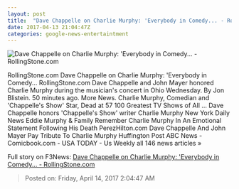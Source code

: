 ```yaml
---
layout: post
title:  "Dave Chappelle on Charlie Murphy: 'Everybody in Comedy... - RollingStone.com"
date: 2017-04-13 21:04:47Z
categories: google-news-entertaintment
---
```


![Dave Chappelle on Charlie Murphy: 'Everybody in Comedy... - RollingStone.com](http://img.wennermedia.com/social/rs-dave-chappelle-murphy-dd624d04-fd9b-43cb-bc71-fa0a69fdf7e1.jpg)

RollingStone.com Dave Chappelle on Charlie Murphy: 'Everybody in Comedy... RollingStone.com Dave Chappelle and John Mayer honored Charlie Murphy during the musician's concert in Ohio Wednesday. By Jon Blistein. 50 minutes ago. More News. Charlie Murphy, Comedian and 'Chappelle's Show' Star, Dead at 57 100 Greatest TV Shows of All ... Dave Chappelle honors 'Chappelle's Show' writer Charlie Murphy New York Daily News Eddie Murphy & Family Remember Charlie Murphy In An Emotional Statement Following His Death PerezHilton.com Dave Chappelle And John Mayer Pay Tribute To Charlie Murphy Huffington Post ABC News - Comicbook.com - USA TODAY - Us Weekly all 146 news articles »


Full story on F3News: [Dave Chappelle on Charlie Murphy: 'Everybody in Comedy... - RollingStone.com](http://www.f3nws.com/n/kUGXMD)

> Posted on: Friday, April 14, 2017 2:04:47 AM

